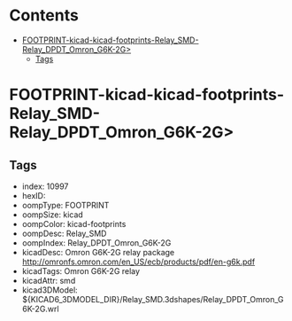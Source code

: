 



Contents
========

* [FOOTPRINT-kicad-kicad-footprints-Relay_SMD-Relay_DPDT_Omron_G6K-2G>](#footprint-kicad-kicad-footprints-relay_smd-relay_dpdt_omron_g6k-2g)
	* [Tags](#tags)

# FOOTPRINT-kicad-kicad-footprints-Relay_SMD-Relay_DPDT_Omron_G6K-2G>

## Tags

- index: 10997
- hexID: 
- oompType: FOOTPRINT
- oompSize: kicad
- oompColor: kicad-footprints
- oompDesc: Relay_SMD
- oompIndex: Relay_DPDT_Omron_G6K-2G
- kicadDesc: Omron G6K-2G relay package http://omronfs.omron.com/en_US/ecb/products/pdf/en-g6k.pdf
- kicadTags: Omron G6K-2G relay
- kicadAttr: smd
- kicad3DModel: ${KICAD6_3DMODEL_DIR}/Relay_SMD.3dshapes/Relay_DPDT_Omron_G6K-2G.wrl
